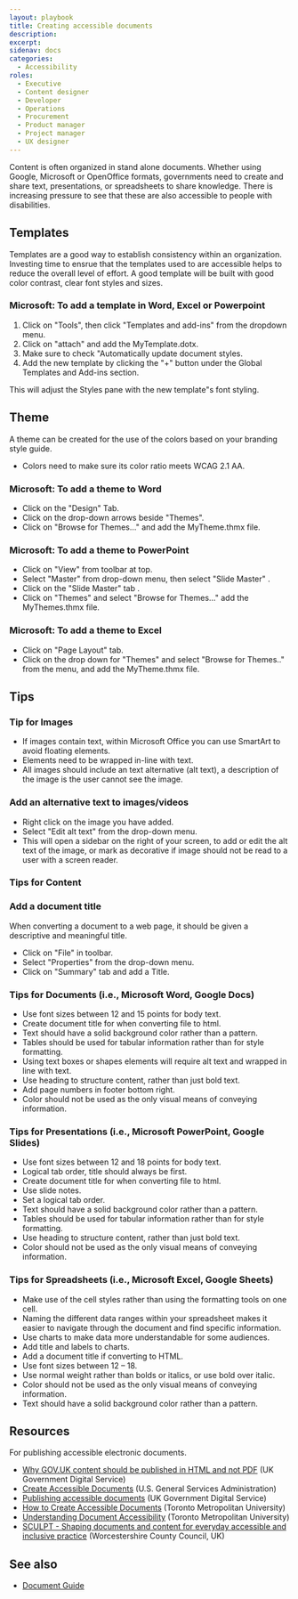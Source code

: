 ```yaml
---
layout: playbook
title: Creating accessible documents
description: 
excerpt: 
sidenav: docs
categories:
  - Accessibility
roles:
  - Executive
  - Content designer
  - Developer
  - Operations
  - Procurement
  - Product manager
  - Project manager
  - UX designer
---
```


Content is often organized in stand alone documents. Whether using Google, Microsoft or OpenOffice formats, governments need to create and share text, presentations, or spreadsheets to share knowledge. There is increasing pressure to see that these are also accessible to people with disabilities. 

## Templates
Templates are a good way to establish consistency within an organization. Investing time to ensrue that the templates used to are accessible helps to 
reduce the overall level of effort. A good template will be built with good color contrast, clear font styles and sizes. 

### Microsoft: To add a template in Word, Excel or Powerpoint
1. Click on "Tools", then click "Templates and add-ins" from the dropdown menu. 
2. Click on "attach" and add the MyTemplate.dotx.
3. Make sure to check "Automatically update document styles.
4. Add the new template by clicking the "+" button under the Global Templates and Add-ins section.
 
This will adjust the Styles pane with the new template"s font styling. 

## Theme
A theme can be created for the use of the colors based on your branding style guide.
* Colors need to make sure its color ratio meets WCAG 2.1 AA.

###  Microsoft: To add a theme to Word
* Click on the "Design" Tab.  
* Click on the drop-down arrows beside "Themes".
* Click on "Browse for Themes…" and add the MyTheme.thmx file. 

###  Microsoft: To add a theme to PowerPoint
* Click on "View" from toolbar at top. 
* Select "Master" from drop-down menu, then select "Slide Master" .
* Click on the "Slide Master" tab .
* Click on "Themes" and select "Browse for Themes…" add the MyThemes.thmx file. 

###  Microsoft: To add a theme to Excel
* Click on "Page Layout" tab. 
* Click on the drop down for "Themes" and select "Browse for Themes.." from the menu, and add the MyTheme.thmx file.

## Tips 
### Tip for Images
* If images contain text, within Microsoft Office you can use SmartArt to avoid floating elements. 
* Elements need to be wrapped in-line with text.
* All images should include an text alternative (alt text), a description of the image is the user cannot see the image.

### Add an alternative text to images/videos
* Right click on the image you have added.
* Select "Edit alt text" from the drop-down menu.  
* This will open a sidebar on the right of your screen, to add or edit the alt text of the image, or mark as decorative if image should not be read to a user with a screen reader. 

### Tips for Content
### Add a document title
When converting a document to a web page, it should be given a descriptive and meaningful title.
* Click on "File" in toolbar. 
* Select "Properties" from the drop-down menu.
* Click on "Summary" tab and add a Title. 

### Tips for Documents (i.e., Microsoft Word, Google Docs)
* Use font sizes between 12 and 15 points for body text.
* Create document title for when converting file to html.
* Text should have a solid background color rather than a pattern. 
* Tables should be used for tabular information rather than for style formatting.
* Using text boxes or shapes elements will require alt text and wrapped in line with text.
* Use heading to structure content, rather than just bold text.
* Add page numbers in footer bottom right.
* Color should not be used as the only visual means of conveying information.

### Tips for Presentations (i.e., Microsoft PowerPoint, Google Slides)
* Use font sizes between 12 and 18 points for body text.
* Logical tab order, title should always be first.
* Create document title for when converting file to html.
* Use slide notes.
* Set a logical tab order.
* Text should have a solid background color rather than a pattern. 
* Tables should be used for tabular information rather than for style formatting.
* Use heading to structure content, rather than just bold text.
* Color should not be used as the only visual means of conveying information.

### Tips for Spreadsheets (i.e., Microsoft Excel, Google Sheets) 
* Make use of the cell styles rather than using the formatting tools on one cell.  
* Naming the different data ranges within your spreadsheet makes it easier to navigate through the document and find specific information. 
* Use charts to make data more understandable for some audiences.
* Add title and labels to charts.
* Add a document title if converting to HTML.
* Use font sizes between 12 – 18.
* Use normal weight rather than bolds or italics, or use bold over italic.
* Color should not be used as the only visual means of conveying information.
* Text should have a solid background color rather than a pattern.

## Resources
For publishing accessible electronic documents.

*   [Why GOV.UK content should be published in HTML and not PDF](https://gds.blog.gov.uk/2018/07/16/why-gov-uk-content-should-be-published-in-html-and-not-pdf/) (UK Government Digital Service)
*   [Create Accessible Documents](https://www.section508.gov/create/documents) (U.S. General Services Administration)
*   [Publishing accessible documents](https://www.gov.uk/guidance/publishing-accessible-documents) (UK Government Digital Service)
*   [How to Create Accessible Documents](https://www.torontomu.ca/accessibility/guides-resources/accessible-documents/) (Toronto Metropolitan University)
*   [Understanding Document Accessibility](https://de.torontomu.ca/wa/documents/) (Toronto Metropolitan University)
*   [SCULPT - Shaping documents and content for everyday accessible and inclusive practice](https://www.worcestershire.gov.uk/WCCSculpt) (Worcestershire County Council, UK)

## See also
* [Document Guide](/guide/documents)
